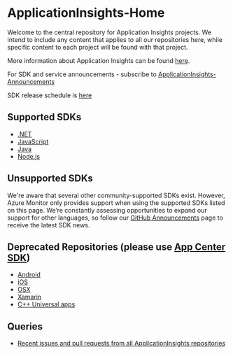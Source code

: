 # ApplicationInsights-Home

Welcome to the central repository for Application Insights projects. We intend to include any content that applies to all our repositories here, while specific content to each project will be found with that project.

More information about Application Insights can be found [here](http://azure.microsoft.com/documentation/articles/app-insights-get-started/).

For SDK and service announcements - subscribe to [ApplicationInsights-Announcements](https://github.com/Microsoft/ApplicationInsights-Announcements)

SDK release schedule is [here](https://github.com/Microsoft/ApplicationInsights-Home/wiki/SDK-Release-Schedule)


## Supported SDKs

* [.NET](https://github.com/Microsoft/ApplicationInsights-dotnet)
* [JavaScript](https://github.com/Microsoft/ApplicationInsights-js)
* [Java](https://github.com/Microsoft/ApplicationInsights-Java)
* [Node.js](https://github.com/Microsoft/ApplicationInsights-node.js)

## Unsupported SDKs
We're aware that several other community-supported SDKs exist. However, Azure Monitor only provides support when using the supported SDKs listed on this page. We’re constantly assessing opportunities to expand our support for other languages, so follow our [GitHub Announcements](https://github.com/microsoft/ApplicationInsights-Announcements/issues) page to receive the latest SDK news.

## Deprecated Repositories (please use [App Center SDK](https://docs.microsoft.com/appcenter/sdk/))

* [Android](https://github.com/Microsoft/ApplicationInsights-Android)
* [iOS](https://github.com/Microsoft/ApplicationInsights-iOS)
* [OSX](https://github.com/Microsoft/ApplicationInsights-OSX)
* [Xamarin](https://github.com/Microsoft/ApplicationInsights-Xamarin)
* [C++ Universal apps](https://github.com/Microsoft/ApplicationInsights-CPP)

## Queries

* [Recent issues and pull requests from all ApplicationInsights repositories](https://github.com/issues?utf8=%E2%9C%93&q=repo%3AMicrosoft%2FApplicationInsights-Home+repo%3AMicrosoft%2FApplicationInsights-DotNet+repo%3AMicrosoft%2FApplicationInsights-js+repo%3AMicrosoft%2FApplicationInsights-Java+repo%3AMicrosoft%2FApplicationInsights-node.js+is%3Aopen+)
